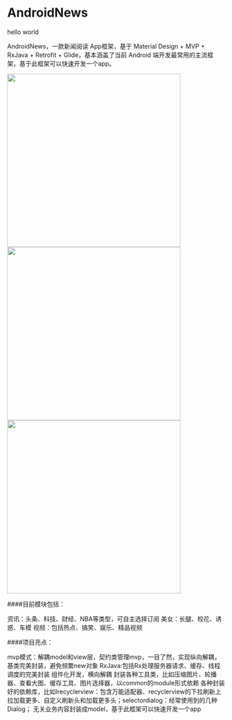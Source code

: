 ﻿# AndroidNews
hello world

AndroidNews，一款新闻阅读 App框架，基于 Material Design + MVP + RxJava + Retrofit + Glide，基本涵盖了当前 Android 端开发最常用的主流框架，基于此框架可以快速开发一个app。



<img src="https://github.com/zhjohow/AndroidNews/blob/master/screenshots/S70516-234948.jpg" height = "400" align=center />
<img src="https://github.com/zhjohow/AndroidNews/blob/master/screenshots/S70516-235012.jpg" height = "400" align=center />
<img src="https://github.com/zhjohow/AndroidNews/blob/master/screenshots/S70516-235022.jpg" height = "400" align=center />

####目前模块包括：

资讯：头条、科技、财经、NBA等类型，可自主选择订阅
美女：长腿、校花、诱惑、车模
视频：包括热点、搞笑、娱乐、精品视频

####项目亮点：

mvp模式：解耦model和view层，契约类管理mvp，一目了然，实现纵向解耦，基类完美封装，避免频繁new对象
RxJava:包括Rx处理服务器请求、缓存、线程调度的完美封装
组件化开发，横向解耦
封装各种工具类，比如压缩图片、轮播器、查看大图、缓存工具、图片选择器，以common的module形式依赖
各种封装好的依赖库，比如Irecyclerview：包含万能适配器、recyclerview的下拉刷新上拉加载更多、自定义刷新头和加载更多头；selectordialog：经常使用到的几种Dialog；
无关业务内容封装成model，基于此框架可以快速开发一个app
